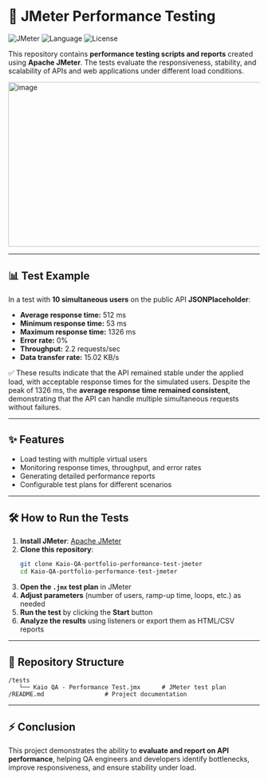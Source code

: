 # 🚀 JMeter Performance Testing

![JMeter](https://img.shields.io/badge/Tool-JMeter-red) ![Language](https://img.shields.io/badge/Language-XML-blue) ![License](https://img.shields.io/badge/License-MIT-green)

This repository contains **performance testing scripts and reports** created using **Apache JMeter**. The tests evaluate the responsiveness, stability, and scalability of APIs and web applications under different load conditions.

<img width="1365" height="330" alt="image" src="https://github.com/user-attachments/assets/724c215b-0a74-4866-9573-cdd6036d4782" />

---

## 📊 Test Example

In a test with **10 simultaneous users** on the public API **JSONPlaceholder**:  

- **Average response time:** 512 ms  
- **Minimum response time:** 53 ms  
- **Maximum response time:** 1326 ms  
- **Error rate:** 0%  
- **Throughput:** 2.2 requests/sec  
- **Data transfer rate:** 15.02 KB/s  

✅ These results indicate that the API remained stable under the applied load, with acceptable response times for the simulated users. Despite the peak of 1326 ms, the **average response time remained consistent**, demonstrating that the API can handle multiple simultaneous requests without failures.

---

## ✨ Features

- Load testing with multiple virtual users  
- Monitoring response times, throughput, and error rates  
- Generating detailed performance reports  
- Configurable test plans for different scenarios  

---

## 🛠 How to Run the Tests

1. **Install JMeter**: [Apache JMeter](https://jmeter.apache.org/download_jmeter.cgi)  
2. **Clone this repository**:  
   ```bash
   git clone Kaio-QA-portfolio-performance-test-jmeter
   cd Kaio-QA-portfolio-performance-test-jmeter
   ```  
3. **Open the `.jmx` test plan** in JMeter  
4. **Adjust parameters** (number of users, ramp-up time, loops, etc.) as needed  
5. **Run the test** by clicking the **Start** button  
6. **Analyze the results** using listeners or export them as HTML/CSV reports  

---

## 📂 Repository Structure

```
/tests
   └── Kaio QA - Performance Test.jmx      # JMeter test plan
/README.md                 # Project documentation
```

---

## ⚡ Conclusion

This project demonstrates the ability to **evaluate and report on API performance**, helping QA engineers and developers identify bottlenecks, improve responsiveness, and ensure stability under load.
